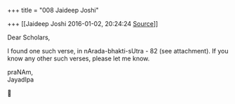 +++
title = "008 Jaideep Joshi"

+++
[[Jaideep Joshi	2016-01-02, 20:24:24 [Source](https://groups.google.com/g/samskrita/c/PaUTE4-1oQ4)]]



Dear Scholars,  
  

I found one such verse, in nArada-bhakti-sUtra - 82 (see attachment). If you know any other such verses, please let me know.  
  

praNAm,  
JayadIpa  
  
  



